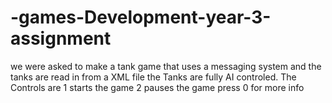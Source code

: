 # -games-Development-year-3-assignment
we were asked to make a tank game that uses a messaging system and the tanks are read in from a XML file 
the Tanks are fully AI controled.
The Controls are 
1 starts the game
2 pauses the game
press 0 for more info 
